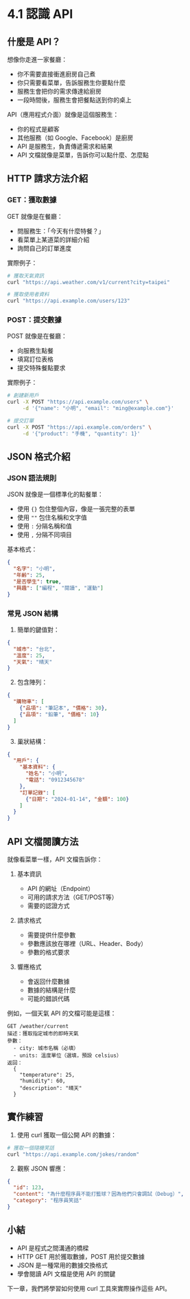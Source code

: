 # 4.1 認識 API

## 什麼是 API？

想像你走進一家餐廳：
- 你不需要直接衝進廚房自己煮
- 你只需要看菜單，告訴服務生你要點什麼
- 服務生會把你的需求傳達給廚房
- 一段時間後，服務生會把餐點送到你的桌上

API（應用程式介面）就像是這個服務生：
- 你的程式是顧客
- 其他服務（如 Google、Facebook）是廚房
- API 是服務生，負責傳遞需求和結果
- API 文檔就像是菜單，告訴你可以點什麼、怎麼點

## HTTP 請求方法介紹

### GET：獲取數據

GET 就像是在餐廳：
- 問服務生：「今天有什麼特餐？」
- 看菜單上某道菜的詳細介紹
- 詢問自己的訂單進度

實際例子：
```bash
# 獲取天氣資訊
curl "https://api.weather.com/v1/current?city=taipei"

# 獲取使用者資料
curl "https://api.example.com/users/123"
```

### POST：提交數據

POST 就像是在餐廳：
- 向服務生點餐
- 填寫訂位表格
- 提交特殊餐點要求

實際例子：
```bash
# 創建新用戶
curl -X POST "https://api.example.com/users" \
     -d '{"name": "小明", "email": "ming@example.com"}'

# 提交訂單
curl -X POST "https://api.example.com/orders" \
     -d '{"product": "手機", "quantity": 1}'
```

## JSON 格式介紹

### JSON 語法規則

JSON 就像是一個標準化的點餐單：
- 使用 `{}` 包住整個內容，像是一張完整的表單
- 使用 `""` 包住名稱和文字值
- 使用 `:` 分隔名稱和值
- 使用 `,` 分隔不同項目

基本格式：
```json
{
  "名字": "小明",
  "年齡": 25,
  "是否學生": true,
  "興趣": ["編程", "閱讀", "運動"]
}
```

### 常見 JSON 結構

1. 簡單的鍵值對：
```json
{
  "城市": "台北",
  "溫度": 25,
  "天氣": "晴天"
}
```

2. 包含陣列：
```json
{
  "購物車": [
    {"品項": "筆記本", "價格": 30},
    {"品項": "鉛筆", "價格": 10}
  ]
}
```

3. 巢狀結構：
```json
{
  "用戶": {
    "基本資料": {
      "姓名": "小明",
      "電話": "0912345678"
    },
    "訂單記錄": [
      {"日期": "2024-01-14", "金額": 100}
    ]
  }
}
```

## API 文檔閱讀方法

就像看菜單一樣，API 文檔告訴你：

1. 基本資訊
   - API 的網址（Endpoint）
   - 可用的請求方法（GET/POST等）
   - 需要的認證方式

2. 請求格式
   - 需要提供什麼參數
   - 參數應該放在哪裡（URL、Header、Body）
   - 參數的格式要求

3. 響應格式
   - 會返回什麼數據
   - 數據的結構是什麼
   - 可能的錯誤代碼

例如，一個天氣 API 的文檔可能是這樣：
```
GET /weather/current
描述：獲取指定城市的即時天氣
參數：
  - city: 城市名稱（必填）
  - units: 溫度單位（選填，預設 celsius）
返回：
  {
    "temperature": 25,
    "humidity": 60,
    "description": "晴天"
  }
```

## 實作練習

1. 使用 curl 獲取一個公開 API 的數據：
```bash
# 獲取一個隨機笑話
curl "https://api.example.com/jokes/random"
```

2. 觀察 JSON 響應：
```json
{
  "id": 123,
  "content": "為什麼程序員不能打籃球？因為他們只會調試（Debug）",
  "category": "程序員笑話"
}
```

## 小結

- API 是程式之間溝通的橋樑
- HTTP GET 用於獲取數據，POST 用於提交數據
- JSON 是一種常用的數據交換格式
- 學會閱讀 API 文檔是使用 API 的關鍵

下一章，我們將學習如何使用 curl 工具來實際操作這些 API。 